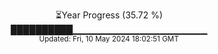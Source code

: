 <p align="center">
⏳Year Progress (35.72 %)<br>
██████████▁▁▁▁▁▁▁▁▁▁▁▁▁▁▁▁▁▁▁▁ <br>
<sub>Updated: Fri, 10 May 2024 18:02:51 GMT</sub>
</p>

